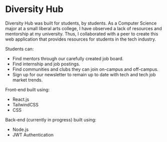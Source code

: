 # Diversity Hub

Diversity Hub was built for students, by students. As a Computer Science major at a small liberal arts college, I have observed a lack of resources and mentorship at my university. Thus, I collaborated with a peer to create this web application that provides resources for students in the tech industry.

Students can:
* Find mentors through our carefully created job board.
* Find internship and job postings.
* Find communities and clubs they can join on-campus and off-campus.
* Sign up for our newsletter to remain up to date with tech and tech job market trends.

Front-end built using:
* React.js
* TailwindCSS
* CSS

Back-end (currently in progress) built using:
* Node.js
* JWT Authentication



